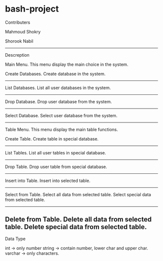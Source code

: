 # bash-project

Contributers 

Mahmoud Shokry 

Shorook Nabil

**************************************

Descreption

Main Menu.
This menu display the main choice in the system.

Create Databases.
Create database in the system.
**********************************
List Databases.
List all user databases in the system.
**********************************
Drop Database.
Drop user database from the system.
******************************
Select Database.
Select user database from the system.
******************************





Table Menu.
This menu display the main table functions.

Create Table.
Create table in special database.
*************************************
List Tables.
List all user tables in special database.
*************************************
Drop Table.
Drop user table from special database.
*************************************
Insert into Table.
Insert into selected table.

************************************
Select from Table.
Select all data from selected table.
Select special data from selected table.

***************************************
Delete from Table.
Delete all data from selected table.
Delete special data from selected table.
-----------------------------------------------------




 Data Type
 
int → only number
string → contain number, lower char and upper char.
varchar → only characters.
